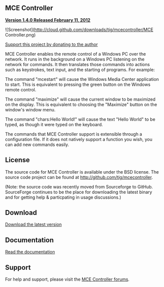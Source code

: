 ## MCE Controller 

[**Version 1.4.0 Released February 11, 2012**](http://cloud.github.com/downloads/tig/mcecontroller)

![Screenshot](http://cloud.github.com/downloads/tig/mcecontroller/MCE Controller.png)

[Support this project by donating to the author](http://sourceforge.net/donate/index.php?group_id=138158)

MCE Controller enables the remote control of a Windows PC over the network. It runs in the background on a Windows PC listening on the network for commands. It then translates those commands into actions such as keystrokes, text input, and the starting of programs. For example: 

The command "mcestart" will cause the Windows Media Center application to start. This is equivalent to pressing the green button on the Windows remote control. 

The command "maximize" will cause the current window to be maximized on the display. This is equivalent to choosing the "Maximize" button on the window's window menu. 

The command "chars:Hello World!" will cause the text "Hello World" to be typed, as though it were typed on the keyboard. 

The commands that MCE Controller support is extensible through a configuration file. If it does not natively support a function you wish, you can add new commands easily.

## License
The source code for MCE Controller is available under the BSD license. The source code project can be found at http://github.com/tig/mcecontroller.

(Note: the source code was recently moved from Sourceforge to GitHub. SourceForge continues to be the place for downloading the latest binary and for getting help & particpating in usage discussions.)

## Download
[Download the latest version](http://cloud.github.com/downloads/tig/mcecontroller)

## Documentation
[Read the documentation](http://cloud.github.com/downloads/tig/mcecontroller/Readme.htm)

## Support 
For help and support, please visit the [MCE Controller forums](https://sourceforge.net/projects/mcecontroller/forums/forum/464956).
